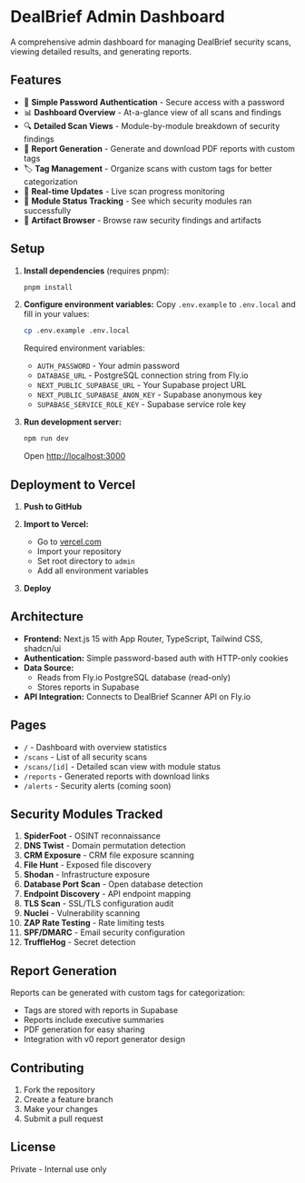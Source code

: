 # DealBrief Admin Dashboard

A comprehensive admin dashboard for managing DealBrief security scans, viewing detailed results, and generating reports.

## Features

- 🔐 **Simple Password Authentication** - Secure access with a password
- 📊 **Dashboard Overview** - At-a-glance view of all scans and findings
- 🔍 **Detailed Scan Views** - Module-by-module breakdown of security findings
- 📄 **Report Generation** - Generate and download PDF reports with custom tags
- 🏷️ **Tag Management** - Organize scans with custom tags for better categorization
- 🔄 **Real-time Updates** - Live scan progress monitoring
- 🎯 **Module Status Tracking** - See which security modules ran successfully
- 📁 **Artifact Browser** - Browse raw security findings and artifacts

## Setup

1. **Install dependencies** (requires pnpm):
   ```bash
   pnpm install
   ```

2. **Configure environment variables:**
   Copy `.env.example` to `.env.local` and fill in your values:
   ```bash
   cp .env.example .env.local
   ```

   Required environment variables:
   - `AUTH_PASSWORD` - Your admin password
   - `DATABASE_URL` - PostgreSQL connection string from Fly.io
   - `NEXT_PUBLIC_SUPABASE_URL` - Your Supabase project URL
   - `NEXT_PUBLIC_SUPABASE_ANON_KEY` - Supabase anonymous key
   - `SUPABASE_SERVICE_ROLE_KEY` - Supabase service role key

3. **Run development server:**
   ```bash
   npm run dev
   ```

   Open [http://localhost:3000](http://localhost:3000)

## Deployment to Vercel

1. **Push to GitHub**

2. **Import to Vercel:**
   - Go to [vercel.com](https://vercel.com)
   - Import your repository
   - Set root directory to `admin`
   - Add all environment variables

3. **Deploy**

## Architecture

- **Frontend:** Next.js 15 with App Router, TypeScript, Tailwind CSS, shadcn/ui
- **Authentication:** Simple password-based auth with HTTP-only cookies
- **Data Source:** 
  - Reads from Fly.io PostgreSQL database (read-only)
  - Stores reports in Supabase
- **API Integration:** Connects to DealBrief Scanner API on Fly.io

## Pages

- `/` - Dashboard with overview statistics
- `/scans` - List of all security scans
- `/scans/[id]` - Detailed scan view with module status
- `/reports` - Generated reports with download links
- `/alerts` - Security alerts (coming soon)

## Security Modules Tracked

1. **SpiderFoot** - OSINT reconnaissance
2. **DNS Twist** - Domain permutation detection
3. **CRM Exposure** - CRM file exposure scanning
4. **File Hunt** - Exposed file discovery
5. **Shodan** - Infrastructure exposure
6. **Database Port Scan** - Open database detection
7. **Endpoint Discovery** - API endpoint mapping
8. **TLS Scan** - SSL/TLS configuration audit
9. **Nuclei** - Vulnerability scanning
10. **ZAP Rate Testing** - Rate limiting tests
11. **SPF/DMARC** - Email security configuration
12. **TruffleHog** - Secret detection

## Report Generation

Reports can be generated with custom tags for categorization:
- Tags are stored with reports in Supabase
- Reports include executive summaries
- PDF generation for easy sharing
- Integration with v0 report generator design

## Contributing

1. Fork the repository
2. Create a feature branch
3. Make your changes
4. Submit a pull request

## License

Private - Internal use only
